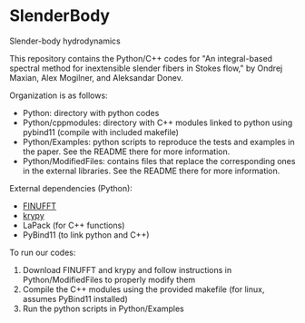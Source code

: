 # SlenderBody
Slender-body hydrodynamics

This repository contains the Python/C++ codes for
"An integral-based spectral method for inextensible slender fibers in
Stokes flow," by Ondrej Maxian, Alex Mogilner, and Aleksandar Donev. 

Organization is as follows:
* Python: directory with python codes
* Python/cppmodules: directory with C++ modules linked to python using pybind11 (compile with included makefile)
* Python/Examples: python scripts to reproduce the tests and examples in the paper. See the README there for more information. 
* Python/ModifiedFiles: contains files that replace the corresponding ones in the external libraries. See the README there for more information. 

External dependencies (Python):
* [FINUFFT](https://github.com/flatironinstitute/finufft)
* [krypy](https://github.com/andrenarchy/krypy)
* LaPack (for C++ functions)
* PyBind11 (to link python and C++)

To run our codes:
1) Download FINUFFT and krypy and follow instructions in Python/ModifiedFiles
to properly modify them
2) Compile the C++ modules using the provided makefile (for linux, assumes PyBind11 installed)
3) Run the python scripts in Python/Examples
